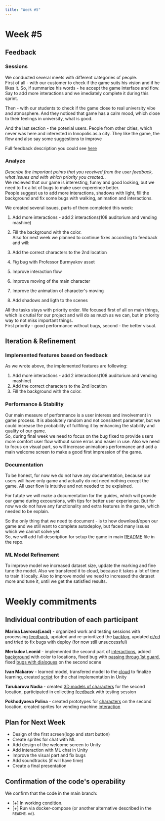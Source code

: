 ```yaml
---
title: "Week #5"
---
```


# **Week #5**

## Feedback

### Sessions
We conducted several meets with different categories of people.  
First of all - with our customer to check if the game suits his vision and if he likes it. So, if summarize his words - he accept the game interface and flow. Say to add more interactions and we imediately complete it during this sprint.  

Then - with our students to check if the game close to real university vibe and atmosphere. And they noticed that game has a calm mood, which close to their feelings in university, what is good.

And the last section - the potenial users. People from other cities, which never was here and interested in Innopolis as a city. They like the game, the flow and also say some suggestions to improve

Full feedback description you could see [here](https://docs.google.com/document/d/18jO7jkPARBSpUbOItuzbafxS_JxLzX5jkgCeENqB4MU/edit?tab=t.0)


### Analyze

*Describe the important points that you received from the user feedback, what issues and with which priority you created.*.  
We recieved that our game is interesting, funny and good looking, but we need to fix a lot of bugs to make user expereince better.  
People suggest us to add more interactions, shadows with light, fill the background and fix some bugs with walking, animation and interactions.

We created several issues, parts of them completed this week:  
1. Add more interactions - add 2 interactions(108 auditorium and vending mashine)
2. Fill the background with the color.  
Also for next week we planned to continue fixes according to feedback and will:

1. Add the correct characters to the 2nd location
2. Fig bug with Professor Burmyakov asset
3. Improve interaction flow
4. Improve moving of the main character
5. Improve the animation of character's moving
6. Add shadows and ligth to the scenes

All the tasks stays with priority order. We focused first of all on main things, which is crutial for our project and will do as much as we can, but in priority way to not miss important things.  
First priority - good performance without bugs, second - the better visual.

## Iteration & Refinement

### Implemented features based on feedback
As we wrote above, the implemented features are following:
1. Add more interactions - add 2 interactions(108 auditorium and vending mashine)
2. Add the correct characters to the 2nd location
3. Fill the background with the color.  


### Performance & Stability

Our main measure of performance is a user interess and involvement in game process. It is absolutely random and not consistent parameter, but we could increase the probability of fullfiling it by enhancing the stability and quality of our game.  
So, during final week we need to focus on the bug fixed to provide users more comfort user flow without some erros and easier in use. Also we need to focus on visual part, so will increase animations performance and add a main welcome screen to make a good first impression of the game. 

### Documentation

To be honest, for now we do not have any documentation, because our users will have only game and actually do not need nothing except the game. All user flow is intuitive and not needed to be explained.  

For futute we will make a documentation for the guides, which will provide our game during excoursions, with tips for better user experience. But for now we do not have any functionality and extra features in the game, which needed to be explain.  

So the only thing that we need to document - is to how download/open our game and we still want to complete autodeploy, but faced many issues which we cannot solve yet.  
So, we will add full description for setup the game in main [README](https://github.com/IU-Capstone-Project-2025/UniTrip) file in the repo.

### ML Model Refinement

To improve model we increased dataset size, update the marking and fine tune the model. Also we transfered it to cloud, because it takes a lot of time to train it locally.
Also to improve model we need to increased the dataset more and tune it, until we get the satisfied results.
# Weekly commitments

## Individual contribution of each participant

**Marina Lavrova(Lead)** - organized work and testing sessions with processing [feedback](https://docs.google.com/document/d/18jO7jkPARBSpUbOItuzbafxS_JxLzX5jkgCeENqB4MU/edit?usp=sharing), updated and re-prioritized the [backlog](https://unitrip.atlassian.net/jira/software/projects/SCRUM/boards/1/backlog?selectedIssue=SCRUM-29), updated [ci/cd](https://github.com/IU-Capstone-Project-2025/UniTrip/commit/310fa3b88d0286b4436193e6a34e96bb3f90d6c2) and tried to fix bugs with deploy (for now still unsuccessful)

**Merkulov Leonid** -  implemented the second part of [interactions](https://github.com/IU-Capstone-Project-2025/UniTrip/commits/main/), added [background](https://github.com/IU-Capstone-Project-2025/UniTrip/commits/main/) with color to locations, fixed bug with [passing throug 1st guard](https://github.com/IU-Capstone-Project-2025/UniTrip/commit/fbcb8eeced956ba8cd1fa666020cf13539e4f766), fixed [bugs with dialogues](https://github.com/IU-Capstone-Project-2025/UniTrip/commit/a5384183b894242749f32dfdb6f3b5174caa31b0) on the second scene

**Ivan Makarov** - learned model, transfered model to the [cloud]() to finalize learning, created [script](https://github.com/IU-Capstone-Project-2025/UniTrip/commit/3e930e661fc34a4ecddb3c609ba8fdd2af5db01f) for the chat implementation in Unity

**Tarubarova Nadia** - created [3D models of characters](https://drive.google.com/drive/folders/1SCWUktnMDkrhyACH4vOi0N1BnLhQe6C3?usp=sharing) for the second location, participated in collecting [feedback](https://docs.google.com/document/d/18jO7jkPARBSpUbOItuzbafxS_JxLzX5jkgCeENqB4MU/edit?usp=sharing) with testing session  

**Pokhodyaeva Polina** - created prototypes for [characters](https://drive.google.com/drive/folders/19CA7RVZOQfAbg5DHafCf4LmoHkSbdUoy?ths=true) on the second location, created sprites for vending machine [interaction](https://drive.google.com/drive/folders/1l544Uui6k347hi8mKcw143-x9YVVuBGj?ths=true)
## Plan for Next Week
- Design of the first screen(logo and start button)
- Create sprites for chat with ML
- Add design of the welcome screen to Unity
- Add interaction with ML chat in Unity
- Improve the visual part and fix bugs
- Add soundtracks (if will have time)
- Create a final presentation


## Confirmation of the code's operability

We confirm that the code in the main branch:
- [+] In working condition.
- [+] Run via docker-compose (or another alternative described in the `README.md`).